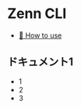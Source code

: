 # Zenn CLI

* [📘 How to use](https://zenn.dev/zenn/articles/zenn-cli-guide)

## ドキュメント1

* 1
* 2
* 3
